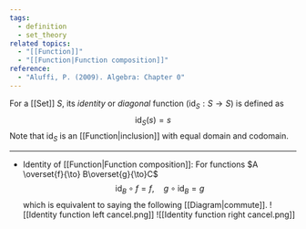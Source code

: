 ```yaml
---
tags:
  - definition
  - set_theory
related topics:
  - "[[Function]]"
  - "[[Function|Function composition]]"
reference:
  - "Aluffi, P. (2009). Algebra: Chapter 0"
---
```

For a [[Set]] $S$, its _identity_ or _diagonal_ function ($\operatorname{id}_S: S \to S$) is defined as$$\operatorname{id}_S(s) =s$$Note that $\operatorname{id}_S$ is an [[Function|inclusion]] with equal domain and codomain.

---
- Identity of [[Function|Function composition]]:
	For functions $A \overset{f}{\to} B\overset{g}{\to}C$$$
		\operatorname{id}_B\circ f= f,\quad g\circ \operatorname{id}_B = g
	$$which is equivalent to saying the following [[Diagram|commute]].
	![[Identity function left cancel.png]]
	![[Identity function right cancel.png]]